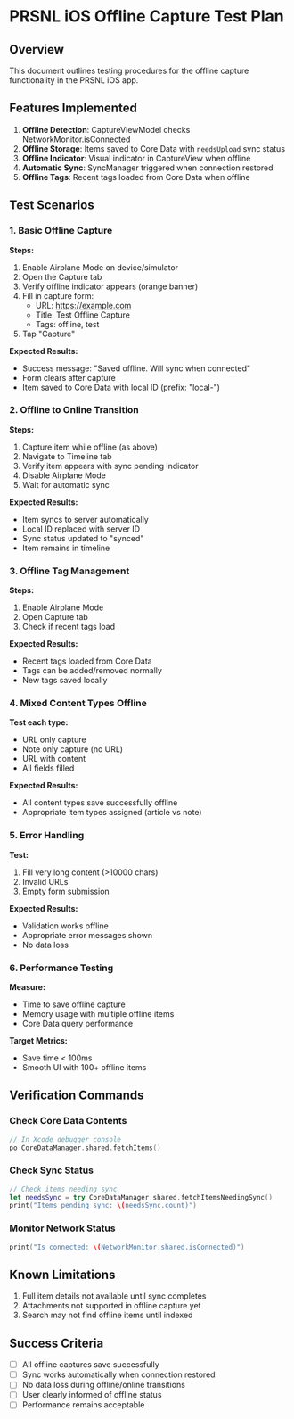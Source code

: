 # PRSNL iOS Offline Capture Test Plan

## Overview
This document outlines testing procedures for the offline capture functionality in the PRSNL iOS app.

## Features Implemented
1. **Offline Detection**: CaptureViewModel checks NetworkMonitor.isConnected
2. **Offline Storage**: Items saved to Core Data with `needsUpload` sync status
3. **Offline Indicator**: Visual indicator in CaptureView when offline
4. **Automatic Sync**: SyncManager triggered when connection restored
5. **Offline Tags**: Recent tags loaded from Core Data when offline

## Test Scenarios

### 1. Basic Offline Capture
**Steps:**
1. Enable Airplane Mode on device/simulator
2. Open the Capture tab
3. Verify offline indicator appears (orange banner)
4. Fill in capture form:
   - URL: https://example.com
   - Title: Test Offline Capture
   - Tags: offline, test
5. Tap "Capture"

**Expected Results:**
- Success message: "Saved offline. Will sync when connected"
- Form clears after capture
- Item saved to Core Data with local ID (prefix: "local-")

### 2. Offline to Online Transition
**Steps:**
1. Capture item while offline (as above)
2. Navigate to Timeline tab
3. Verify item appears with sync pending indicator
4. Disable Airplane Mode
5. Wait for automatic sync

**Expected Results:**
- Item syncs to server automatically
- Local ID replaced with server ID
- Sync status updated to "synced"
- Item remains in timeline

### 3. Offline Tag Management
**Steps:**
1. Enable Airplane Mode
2. Open Capture tab
3. Check if recent tags load

**Expected Results:**
- Recent tags loaded from Core Data
- Tags can be added/removed normally
- New tags saved locally

### 4. Mixed Content Types Offline
**Test each type:**
- URL only capture
- Note only capture (no URL)
- URL with content
- All fields filled

**Expected Results:**
- All content types save successfully offline
- Appropriate item types assigned (article vs note)

### 5. Error Handling
**Test:**
1. Fill very long content (>10000 chars)
2. Invalid URLs
3. Empty form submission

**Expected Results:**
- Validation works offline
- Appropriate error messages shown
- No data loss

### 6. Performance Testing
**Measure:**
- Time to save offline capture
- Memory usage with multiple offline items
- Core Data query performance

**Target Metrics:**
- Save time < 100ms
- Smooth UI with 100+ offline items

## Verification Commands

### Check Core Data Contents
```swift
// In Xcode debugger console
po CoreDataManager.shared.fetchItems()
```

### Check Sync Status
```swift
// Check items needing sync
let needsSync = try CoreDataManager.shared.fetchItemsNeedingSync()
print("Items pending sync: \(needsSync.count)")
```

### Monitor Network Status
```swift
print("Is connected: \(NetworkMonitor.shared.isConnected)")
```

## Known Limitations
1. Full item details not available until sync completes
2. Attachments not supported in offline capture yet
3. Search may not find offline items until indexed

## Success Criteria
- [ ] All offline captures save successfully
- [ ] Sync works automatically when connection restored
- [ ] No data loss during offline/online transitions
- [ ] User clearly informed of offline status
- [ ] Performance remains acceptable